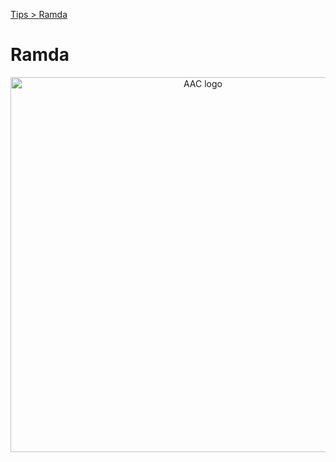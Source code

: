 [Tips > ](../README.md)[Ramda](./README.md)

# Ramda

<div align="center">
  <img src="https://encrypted-tbn0.gstatic.com/images?q=tbn:ANd9GcTd48V1POgoVONuHqjUqHRxs5M3vtY94ZvgVbXzv-Ol7aQWgeVE"
  alt="AAC logo" width="600" />
</div>
